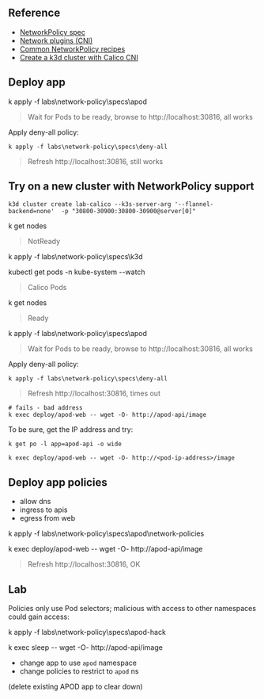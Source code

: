 ## Reference

- [NetworkPolicy spec](https://v1-18.docs.kubernetes.io/docs/reference/generated/kubernetes-api/v1.18/#networkpolicy-v1-networking-k8s-io)
- [Network plugins (CNI)](https://kubernetes.io/docs/concepts/extend-kubernetes/compute-storage-net/network-plugins/)
- [Common NetworkPolicy recipes](https://github.com/ahmetb/kubernetes-network-policy-recipes)
- [Create a k3d cluster with Calico CNI](https://k3d.io/usage/guides/calico/)


## Deploy app


k apply -f labs\network-policy\specs\apod

> Wait for Pods to be ready, browse to http://localhost:30816, all works

Apply deny-all policy:

```
k apply -f labs\network-policy\specs\deny-all
```

> Refresh http://localhost:30816, still works


## Try on a new cluster with NetworkPolicy support

```
k3d cluster create lab-calico --k3s-server-arg '--flannel-backend=none'  -p "30800-30900:30800-30900@server[0]"
```

k get nodes


> NotReady

k apply -f labs\network-policy\specs\k3d

kubectl get pods -n kube-system --watch

> Calico Pods

k get nodes

> Ready

k apply -f labs\network-policy\specs\apod

> Wait for Pods to be ready, browse to http://localhost:30816, all works

Apply deny-all policy:

```
k apply -f labs\network-policy\specs\deny-all
```

> Refresh http://localhost:30816, times out
 
```
# fails - bad address 
k exec deploy/apod-web -- wget -O- http://apod-api/image
```

To be sure, get the IP address and try:

```
k get po -l app=apod-api -o wide

k exec deploy/apod-web -- wget -O- http://<pod-ip-address>/image
```

## Deploy app policies

- allow dns
- ingress to apis
- egress from web

k apply -f labs\network-policy\specs\apod\network-policies

k exec deploy/apod-web -- wget -O- http://apod-api/image

> Refresh http://localhost:30816, OK

## Lab

Policies only use Pod selectors; malicious with access to other namespaces could gain access:

k apply -f labs\network-policy\specs\apod-hack

k exec sleep -- wget -O- http://apod-api/image

- change app to use `apod` namespace
- change policies to restrict to `apod` ns

(delete existing APOD app to clear down)